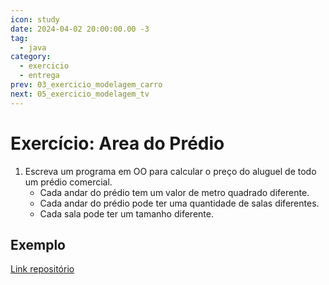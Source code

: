 ```yaml
---
icon: study
date: 2024-04-02 20:00:00.00 -3
tag:
  - java
category:
  - exercicio
  - entrega
prev: 03_exercicio_modelagem_carro
next: 05_exercicio_modelagem_tv
---
```


# Exercício: Area do Prédio


1. Escreva um programa em OO para calcular o preço do aluguel de todo um prédio comercial. 
    - Cada andar do prédio tem um valor de metro quadrado diferente. 
    - Cada andar do prédio pode ter uma quantidade de salas diferentes.
    - Cada sala pode ter um tamanho diferente.

## Exemplo

[Link repositório](https://github.com/20241-ifba-saj-ads-poo/javafx-predio)
